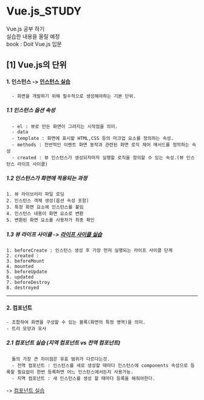 # Vue.js_STUDY
Vue.js 공부 하기      
실습한 내용을 올릴 예정    
book : Doit Vue.js 입문


## [1] Vue.js의 단위
#### 1. 인스턴스   -> [인스턴스 실습](https://github.com/anji314/Vue.js_STUDY/blob/master/vue_instance.html)
```
  - 화면을 개발하기 위해 필수적으로 생성해야하는 기본 단위. 
```
##### 1.1 인스턴스 옵션 속성 
```
  - el : 뷰로 만든 화면이 그려지는 시작점을 의미.
  - data
  - template : 화면에 표시할 HTML,CSS 등의 마크업 요소를 정의하는 속성.
  - methods : 전반적인 이벤트 화면 동작과 관련된 화면 로직 제어 메서드를 정의하는 속성
  - created : 뷰 인스턴스가 생성되자마자 실행할 로직을 정의할 수 있는 속성.(뷰 인스턴스 라이프 사이클)
```
##### 1.2 인스턴스가 화면에 적용되는 과정
```
1. 뷰 라이브러리 파일 로딩
2. 인스턴스 객체 생성(옵션 속성 포함)
3. 특정 화면 요소에 인스턴스를 붙임
4. 인스턴스 내용이 화면 요소로 변환
5. 변환된 화면 요소를 사용자가 최종 확인
```
##### 1.3 뷰 라이프 사이클  -> [라이프 사이클 실습](https://github.com/anji314/Vue.js_STUDY/blob/master/vue_lifecycle.html)
```
1. beforeCreate : 인스턴스 생성 후 가장 먼저 실행되는 라이프 사이클 단계
2. created : 
3. beforeMount
4. mounted
5. beforeUpdate
6. updated
7. beforeDestroy
8. destroyed
```
 ---
  
#### 2. 컴포넌트
```
- 조합하여 화면을 구성할 수 있는 블록(화면의 특정 영역)을 의미.
- 트리 모양과 유사
```
##### 2.1 컴포넌트 실습 (지역 컴포넌트 vs 전역 컴포넌트)
```
  둘의 가장 큰 차이점은 유효 범위가 다르다는것.
  - 전역 컴포넌트 : 인스턴스를 새로 생성할 때마다 인스턴스에 components 속성으로 등록할 필요없이 한번 등록하면 어느 인스턴스에서든지 사용가능.
  - 지역 컴포넌트 : 새 인스턴스를 생성 할 때마다 등록을 해줘야한다.
```
->  [컴포넌트 실습](https://github.com/anji314/Vue.js_STUDY/blob/master/Vue_component.html)



